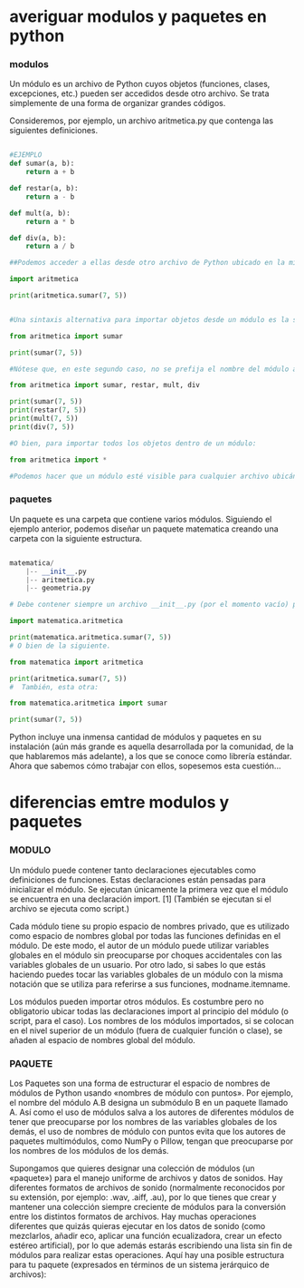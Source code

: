 # averiguar modulos y paquetes en python

### modulos 

Un módulo es un archivo de Python cuyos objetos (funciones, clases, excepciones, etc.) pueden ser accedidos desde otro archivo. Se trata simplemente de una forma de organizar grandes códigos.

Consideremos, por ejemplo, un archivo aritmetica.py que contenga las siguientes definiciones.
```python

#EJEMPLO 
def sumar(a, b):
    return a + b

def restar(a, b):
    return a - b

def mult(a, b):
    return a * b

def div(a, b):
    return a / b

##Podemos acceder a ellas desde otro archivo de Python ubicado en la misma ruta importando el módulo.

import aritmetica

print(aritmetica.sumar(7, 5))


#Una sintaxis alternativa para importar objetos desde un módulo es la siguiente.

from aritmetica import sumar

print(sumar(7, 5))

#Nótese que, en este segundo caso, no se prefija el nombre del módulo al invocar al objeto importado. Podemos importar varios objetos separándolos por comas.

from aritmetica import sumar, restar, mult, div

print(sumar(7, 5))
print(restar(7, 5))
print(mult(7, 5))
print(div(7, 5))

#O bien, para importar todos los objetos dentro de un módulo:

from aritmetica import *

#Podemos hacer que un módulo esté visible para cualquier archivo ubicándolo en la carpeta Lib dentro del directorio de instalación de Python (p. ej. C:\Python310\Lib).

```

### paquetes 
Un paquete es una carpeta que contiene varios módulos. Siguiendo el ejemplo anterior, podemos diseñar un paquete matematica creando una carpeta con la siguiente estructura.
```python

matematica/
    |-- __init__.py
    |-- aritmetica.py
    |-- geometria.py

# Debe contener siempre un archivo __init__.py (por el momento vacío) para que Python entienda que se trata de un paquete y no de una simple carpeta. Así, podemos acceder a alguno de los módulos del paquete de la siguiente manera.

import matematica.aritmetica

print(matematica.aritmetica.sumar(7, 5))
# O bien de la siguiente.

from matematica import aritmetica

print(aritmetica.sumar(7, 5))
#  También, esta otra:

from matematica.aritmetica import sumar

print(sumar(7, 5))
```
Python incluye una inmensa cantidad de módulos y paquetes en su instalación (aún más grande es aquella desarrollada por la comunidad, de la que hablaremos más adelante), a los que se conoce como librería estándar. Ahora que sabemos cómo trabajar con ellos, sopesemos esta cuestión...


# diferencias emtre modulos y paquetes


### MODULO
Un módulo puede contener tanto declaraciones ejecutables como definiciones de funciones. Estas declaraciones están pensadas para inicializar el módulo. Se ejecutan únicamente la primera vez que el módulo se encuentra en una declaración import. [1] (También se ejecutan si el archivo se ejecuta como script.)

Cada módulo tiene su propio espacio de nombres privado, que es utilizado como espacio de nombres global por todas las funciones definidas en el módulo. De este modo, el autor de un módulo puede utilizar variables globales en el módulo sin preocuparse por choques accidentales con las variables globales de un usuario. Por otro lado, si sabes lo que estás haciendo puedes tocar las variables globales de un módulo con la misma notación que se utiliza para referirse a sus funciones, modname.itemname.

Los módulos pueden importar otros módulos. Es costumbre pero no obligatorio ubicar todas las declaraciones import al principio del módulo (o script, para el caso). Los nombres de los módulos importados, si se colocan en el nivel superior de un módulo (fuera de cualquier función o clase), se añaden al espacio de nombres global del módulo.


###  PAQUETE 

Los Paquetes son una forma de estructurar el espacio de nombres de módulos de Python usando «nombres de módulo con puntos». Por ejemplo, el nombre del módulo A.B designa un submódulo B en un paquete llamado A. Así como el uso de módulos salva a los autores de diferentes módulos de tener que preocuparse por los nombres de las variables globales de los demás, el uso de nombres de módulo con puntos evita que los autores de paquetes multimódulos, como NumPy o Pillow, tengan que preocuparse por los nombres de los módulos de los demás.

Supongamos que quieres designar una colección de módulos (un «paquete») para el manejo uniforme de archivos y datos de sonidos. Hay diferentes formatos de archivos de sonido (normalmente reconocidos por su extensión, por ejemplo: .wav, .aiff, .au), por lo que tienes que crear y mantener una colección siempre creciente de módulos para la conversión entre los distintos formatos de archivos. Hay muchas operaciones diferentes que quizás quieras ejecutar en los datos de sonido (como mezclarlos, añadir eco, aplicar una función ecualizadora, crear un efecto estéreo artificial), por lo que además estarás escribiendo una lista sin fin de módulos para realizar estas operaciones. Aquí hay una posible estructura para tu paquete (expresados en términos de un sistema jerárquico de archivos):